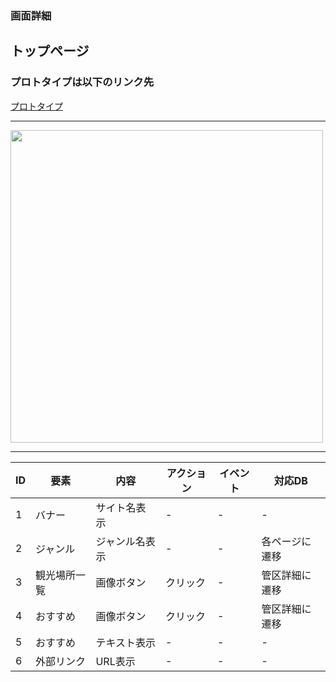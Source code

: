 ### 画面詳細
## トップページ
### プロトタイプは以下のリンク先
[プロトタイプ]()
*****
<img src="" width="500">



*****



| ID | 要素 | 内容 | アクション | イベント | 対応DB |
|----|------|------|-----------|----------|--------|
|1   |バナー|サイト名表示|-      |-        |-       |
|2   |ジャンル|ジャンル名表示|-  |-         |各ページに遷移|
|3   |観光場所一覧|画像ボタン|クリック|-    |管区詳細に遷移|
|4   |おすすめ|画像ボタン|クリック|-    |管区詳細に遷移|
|5   |おすすめ|テキスト表示|-    |-        |-       |
|6   |外部リンク|URL表示|-       |-       |-       |

